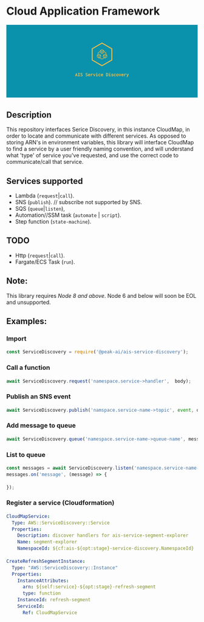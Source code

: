 # Cloud Application Framework

![logo](logo.png)

## Description
This repository interfaces Serice Discovery, in this instance CloudMap, in order to locate and communicate with different services. As opposed to storing ARN's in environment variables, this library will interface CloudMap to find a service by a user friendly naming convention, and will understand what 'type' of service you've requested, and use the correct code to communicate/call that service.

## Services supported

- Lambda (`request`|`call`).
- SNS (`publish`). // subscribe not supported by SNS.
- SQS (`queue`|`listen`),
- Automation//SSM task (`automate` | `script`).
- Step function (`state-machine`).

## TODO

- Http (`request`|`call`).
- Fargate/ECS Task (`run`).

## Note:

This library requires *Node 8 and above*. Node 6 and below will soon be EOL and unsupported.

## Examples:

### Import

```javascript
const ServiceDiscovery = require('@peak-ai/ais-service-discovery');
```

### Call a function

```javascript
await ServiceDiscovery.request('namespace.service->handler',  body);
```

### Publish an SNS event

```javascript
await ServiceDiscovery.publish('namspace.service-name->topic', event, opts);
```

### Add message to queue
```javascript
await ServiceDiscovery.queue('namespace.service-name->queue-name', message, opts // optional);
```

### List to queue
```javascript
const messages = await ServiceDiscovery.listen('namespace.service-name->queue-name', opts // optional);
messages.on('message', (message) => {

});
```

### Register a service (Cloudformation)
```yaml
CloudMapService:
  Type: AWS::ServiceDiscovery::Service
  Properties:
    Description: discover handlers for ais-service-segment-explorer
    Name: segment-explorer
    NamespaceId: ${cf:ais-${opt:stage}-service-discovery.NamespaceId}

CreateRefreshSegmentInstance:
  Type: "AWS::ServiceDiscovery::Instance"
  Properties:
    InstanceAttributes:
      arn: ${self:service}-${opt:stage}-refresh-segment
      type: function
    InstanceId: refresh-segment
    ServiceId:
      Ref: CloudMapService
```
